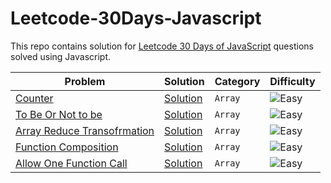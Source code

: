 # Leetcode-30Days-Javascript

This repo contains solution for [Leetcode 30 Days of JavaScript](https://leetcode.com/studyplan/30-days-of-javascript/) questions solved using Javascript.

| Problem                                                                                                                                                 | Solution                                              | Category | Difficulty                                                                                 |
| ------------------------------------------------------------------------------------------------------------------------------------------------------- | ----------------------------------------------------- | -------- | ------------------------------------------------------------------------------------------ |
| [Counter](https://leetcode.com/problems/counter/description/?envType=study-plan-v2&envId=30-days-of-javascript)                                         | [Solution](./closure/counter.js)                      | `Array`  | <img src="https://img.shields.io/badge/Easy-brightgreen?style=for-the-badge" alt="Easy" /> |
| [To Be Or Not to be](https://leetcode.com/problems/to-be-or-not-to-be/description/?envType=study-plan-v2&envId=30-days-of-javascript)                   | [Solution](./closure/toBeOrNotToBe.js)                | `Array`  | <img src="https://img.shields.io/badge/Easy-brightgreen?style=for-the-badge" alt="Easy" /> |
| [Array Reduce Transofrmation](https://leetcode.com/problems/array-reduce-transformation/description/?envType=study-plan-v2&envId=30-days-of-javascript) | [Solution](./arrayFn/reduce.js)                       | `Array`  | <img src="https://img.shields.io/badge/Easy-brightgreen?style=for-the-badge" alt="Easy" /> |
| [Function Composition](https://leetcode.com/problems/function-composition/description/?envType=study-plan-v2&envId=30-days-of-javascript)               | [Solution](./functionTransformation/compositionFn.js) | `Array`  | <img src="https://img.shields.io/badge/Easy-brightgreen?style=for-the-badge" alt="Easy" /> |
| [Allow One Function Call](https://leetcode.com/problems/allow-one-function-call/description/?envType=study-plan-v2&envId=30-days-of-javascript)         | [Solution](./functionTransformation/allowOnce.js)     | `Array`  | <img src="https://img.shields.io/badge/Easy-brightgreen?style=for-the-badge" alt="Easy" /> |
